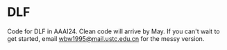 # DLF
Code for DLF in AAAI24. Clean code will arrive by May. If you can't wait to get started, email wbw1995@mail.ustc.edu.cn for the messy version.
